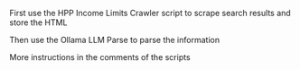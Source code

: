 First use the HPP Income Limits Crawler script to scrape search results and store the HTML

Then use the Ollama LLM Parse to parse the information

More instructions in the comments of the scripts

